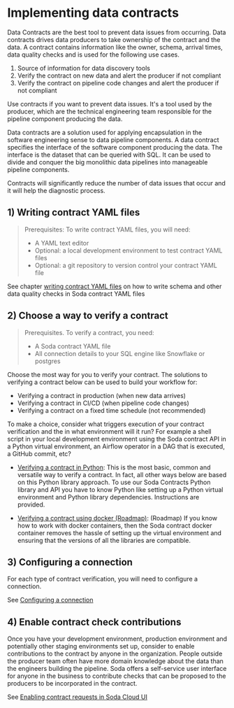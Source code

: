 # Implementing data contracts

Data Contracts are the best tool to prevent data issues from occurring. Data contracts
drives data producers to take ownership of the contract and the data.  A contract contains
information like the owner, schema, arrival times, data quality checks and is used for the
following use cases.

1) Source of information for data discovery tools
2) Verify the contract on new data and alert the producer if not compliant
3) Verify the contract on pipeline code changes and alert the producer if not compliant

Use contracts if you want to prevent data issues. It's a tool used by the producer, which
are the technical engineering team responsible for the pipeline component producing the data.

Data contracts are a solution used for applying encapsulation in the software engineering sense to 
data pipeline components. A data contract specifies the interface of the software component producing 
the data.  The interface is the dataset that can be queried with SQL.  It can be used to divide and 
conquer the big monolithic data pipelines into manageable pipeline components.

Contracts will significantly reduce the number of data issues that occur and it will
help the diagnostic process.

## 1) Writing contract YAML files

> Prerequisites: To write contract YAML files, you will need:
> * A YAML text editor
> * Optional: a local development environment to test contract YAML files
> * Optional: a git repository to version control your contract YAML file

See chapter [writing contract  YAML files](01_00_writing_contract_files.md) on how to write schema and
other data quality checks in Soda contract YAML files

## 2) Choose a way to verify a contract

> Prerequisites.  To verify a contract, you need:
> * A Soda contract YAML file
> * All connection details to your SQL engine like Snowflake or postgres

Choose the most way for you to verify your contract. The solutions to verifying a contract
below can be used to build your workflow for:
* Verifying a contract in production (when new data arrives)
* Verifying a contract in CI/CD (when pipeline code changes)
* Verifying a contract on a fixed time schedule (not recommended)

To make a choice, consider what triggers execution of your contract verification and the in what
environment will it run? For example a shell script in your local development environment using the Soda
contract API in a Python virtual environment, an Airflow operator in a DAG that is executed, a
GitHub commit, etc?

* [Verifying a contract in Python](02_verifying_a_contract_in_python/README.md):
  This is the most basic, common and versatile way to verify a contract.  In fact, all other ways below
  are based on this Python library approach.  To use our Soda Contracts Python library and API you
  have to know Python like setting up a Python virtual environment and Python library dependencies.
  Instructions are provided.

* [Verifying a contract using docker (Roadmap)](03_verifying_a_contract_using_docker/README.md):
  (Roadmap) If you know how to work with docker containers, then the Soda contract docker container removes the
  hassle of setting up the virtual environment and ensuring that the versions of all the libraries are
  compatible.

## 3) Configuring a connection

For each type of contract verification, you will need to configure a connection.

See [Configuring a connection](02_03_configuring_a_connection)

## 4) Enable contract check contributions

Once you have your development environment, production environment and potentially other staging
environments set up, consider to enable contributions to the contract by anyone in the organization.
People outside the producer team often have more domain knowledge about the data than the engineers
building the pipeline.  Soda offers a self-service user interface for anyone in the business to
contribute checks that can be proposed to the producers to be incorporated in the contract.

See [Enabling contract requests in Soda Cloud UI](07_enabling_contract_requests/README.md)

